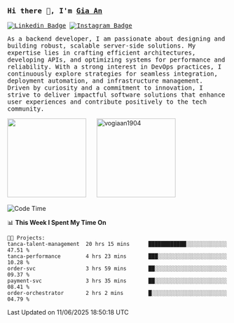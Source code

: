 ### <samp>Hi there 👋, I'm <a href="https://www.linkedin.com/in/vogiaan1904/" target="_blank">Gia An</a></samp>

<samp> [![Linkedin Badge](https://img.shields.io/badge/-LinkedIn-0e76a8?style=flat-square&logo=Linkedin&logoColor=white)](https://linkedin.com/in/vogiaan1904)
[![Instagram Badge](https://img.shields.io/badge/-Instagram-e4405f?style=flat-square&logo=Instagram&logoColor=white)](https://instagram.com/_.ja.ann_/) </samp> 

<samp>As a backend developer, I am passionate about designing and building robust, scalable server-side solutions. My expertise lies in crafting efficient architectures, developing APIs, and optimizing systems for performance and reliability. With a strong interest in DevOps practices, I continuously explore strategies for seamless integration, deployment automation, and infrastructure management. Driven by curiosity and a commitment to innovation, I strive to deliver impactful software solutions that enhance user experiences and contribute positively to the tech community.</samp>



<div>
  <img height="180em" src="https://github-readme-stats.vercel.app/api/top-langs/?username=vogiaan1904&show_icons=true&hide_border=true&layout=compact&langs_count=10&theme=transparent&include_orgs=true"/>
  &nbsp;&nbsp;&nbsp;&nbsp;
  <img height="180em" src="https://github-readme-stats.vercel.app/api?username=vogiaan1904&show_icons=true&hide_border=true&&count_private=true&include_all_commits=true&theme=transparent&locale=en" alt="vogiaan1904" />
</div>






<!--START_SECTION:waka-->
![Code Time](http://img.shields.io/badge/Code%20Time-1%2C042%20hrs-blue)

📊 **This Week I Spent My Time On** 

```text
🐱‍💻 Projects: 
tanca-talent-management  20 hrs 15 mins      ████████████░░░░░░░░░░░░░   47.51 % 
tanca-performance        4 hrs 23 mins       ███░░░░░░░░░░░░░░░░░░░░░░   10.28 % 
order-svc                3 hrs 59 mins       ██░░░░░░░░░░░░░░░░░░░░░░░   09.37 % 
payment-svc              3 hrs 35 mins       ██░░░░░░░░░░░░░░░░░░░░░░░   08.41 % 
order-orchestrator       2 hrs 2 mins        █░░░░░░░░░░░░░░░░░░░░░░░░   04.79 % 
```


 Last Updated on 11/06/2025 18:50:18 UTC
<!--END_SECTION:waka-->
